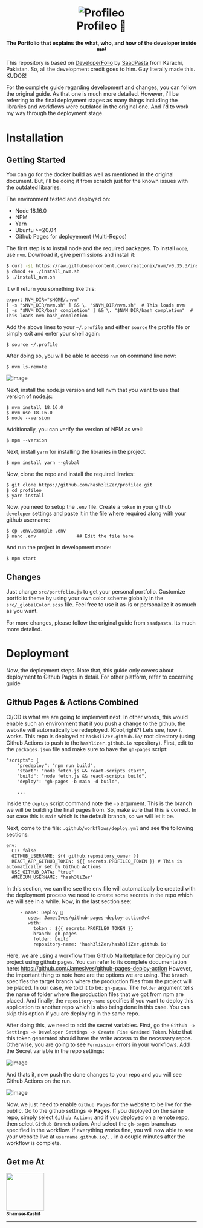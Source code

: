 <h1 align="center">
    <img src="https://github.com/hash3liZer/profileo/assets/29171692/2342d3f9-9286-4c28-a2a4-3cd39464cc8e" alt="Profileo" /> <br>    
    Profileo 🫠
</h1>
<h4 align="center">The Portfolio that explains the what, who, and how of the developer inside me!</h4>

This repository is based on [DeveloperFolio](https://github.com/saadpasta/developerFolio/issues) by [SaadPasta](https://github.com/saadpasta) from Karachi, Pakistan. So, all the development credit goes to him. Guy literally made this. KUDOS!

For the complete guide regarding development and changes, you can follow the original guide. As that one is much more detailed. However, i'll be referring to the final deployment stages as many things including the libraries and workflows were outdated in the original one. And i'd to work my way through the deployment stage. 

# Installation
## Getting Started
You can go for the docker build as well as mentioned in the original document. But, i'll be doing it from scratch just for the known issues with the outdated libraries.

The environment tested and deployed on:
  * Node 18.16.0
  * NPM 
  * Yarn
  * Ubuntu >=20.04 
  * Github Pages for deployement (Multi-Repos)

The first step is to install node and the required packages. To install `node`, use `nvm`. Download it, give permissions and install it:
```bash
$ curl -sL https://raw.githubusercontent.com/creationix/nvm/v0.35.3/install.sh -o install_nvm.sh
$ chmod +x ./install_nvm.sh
$ ./install_nvm.sh
```

It will return you something like this: 
```
export NVM_DIR="$HOME/.nvm"
[ -s "$NVM_DIR/nvm.sh" ] && \. "$NVM_DIR/nvm.sh"  # This loads nvm
[ -s "$NVM_DIR/bash_completion" ] && \. "$NVM_DIR/bash_completion"  # This loads nvm bash_completion
```

Add the above lines to your `~/.profile` and either `source` the profile file or simply exit and enter your shell again:
```
$ source ~/.profile
```

After doing so, you will be able to access `nvm` on command line now: 
```
$ nvm ls-remote
```

![image](https://github.com/hash3liZer/profileo/assets/29171692/b82be75c-2075-4d16-a723-df019f6d67d5)

Next, install the node.js version and tell nvm that you want to use that version of node.js:

```
$ nvm install 18.16.0
$ nvm use 18.16.0
$ node --version
```

Additionally, you can verify the version of NPM as well: 
```
$ npm --version
```

Next, install `yarn` for installing the libraries in the project. 
```
$ npm install yarn --global
```

Now, clone the repo and install the required liraries: 
```
$ git clone https://github.com/hash3liZer/profileo.git
$ cd profileo
$ yarn install
```

Now, you need to setup the `.env` file. Create a `token` in your github `developer` settings and paste it in the file where required along with your github username: 
```
$ cp .env.example .env
$ nano .env               ## Edit the file here
```

And run the project in development mode:
```
$ npm start
```

## Changes

Just change `src/portfolio.js` to get your personal portfolio. Customize portfolio theme by using your own color scheme globally in the  `src/_globalColor.scss` file. Feel free to use it as-is or personalize it as much as you want.

For more changes, please follow the original guide from `saadpasta`. Its much more detailed. 

# Deployment
Now, the deployment steps. Note that, this guide only covers about deployment to Github Pages in detail. For other platform, refer to cocerning guide

## Github Pages & Actions Combined
CI/CD is what we are going to implement next. In other words, this would enable such an environment that if you push a change to the github, the website will automatically be redeployed. (Cool,right?) Lets see, how it works. 
This repo is deployed at `hash3liZer.github.io/` root directory (using Github Actions to push to the `hashlizer.github.io` repository). First, edit to the `packages.json` file and make sure to have the `gh-pages` script: 

```
"scripts": {
    "predeploy": "npm run build",
    "start": "node fetch.js && react-scripts start",
    "build": "node fetch.js && react-scripts build",
    "deploy": "gh-pages -b main -d build",
    
    ...
```

Inside the `deploy` script command note the `-b` argument. This is the branch we will be building the final pages from. So, make sure that this is correct. In our case this is `main` which is the default branch, so we will let it be. 

Next, come to the file: `.github/workflows/deploy.yml` and see the following sections: 
```
env:
  CI: false
  GITHUB_USERNAME: ${{ github.repository_owner }}
  REACT_APP_GITHUB_TOKEN: ${{ secrets.PROFILEO_TOKEN }} # This is automatically set by Github Actions
  USE_GITHUB_DATA: "true"
  #MEDIUM_USERNAME: "hash3liZer"
```

In this section, we can the see the env file will automatically be created with the deployment process we need to create some secrets in the repo which we will see in a while. Now, in the last section see: 
```
     - name: Deploy 🚀
        uses: JamesIves/github-pages-deploy-action@v4
        with:
          token : ${{ secrets.PROFILEO_TOKEN }}
          branch: gh-pages 
          folder: build
          repository-name: 'hash3liZer/hash3liZer.github.io'
```

Here, we are using a workflow from Github Marketplace for deploying our project using github pages. You can refer to its complete documentation here: https://github.com/JamesIves/github-pages-deploy-action
However, the important thing to note here are the options we are using. The `branch` specifies the target branch where the production files from the project will be placed. In our case, we told it to be: `gh-pages`. The `folder` argument tells the name of folder where the production files that we got from npm are placed. And finally, the `repository-name` specifies if you want to deploy this application to another repo which is also being done in this case. You can skip this option if you are deploying in the same repo. 

After doing this, we need to add the secret variables. First, go the `Github -> Settings -> Developer Settings -> Create Fine Grained Token`. Note that this token generated should have the write access to the necessary repos. Otherwise, you are going to see `Permission` errors in your workflows. Add the Secret variable in the repo settings:

![image](https://github.com/hash3liZer/profileo/assets/29171692/55a5306a-a4b1-46b0-aa75-27e0782601d1)

And thats it, now push the done changes to your repo and you will see Github Actions on the run. 

![image](https://github.com/hash3liZer/profileo/assets/29171692/5931a01e-73a5-4be4-8310-2e50ea637780)

Now, we just need to enable `Github Pages` for the website to be live for the public. Go to the github settings -> **Pages**. If you deployed on the same repo, simply select `Github Actions` and if you deployed on a remote repo, then select `Github Branch` option. And select the `gh-pages` branch as specified in the workflow. If everything works fine, you will now able to see your website live at `username.github.io/..` in a couple minutes after the workflow is complete.

## Get me At

<a href="https://shameerkashif.me"><img src="https://avatars.githubusercontent.com/u/29171692?s=400&u=ab1e566749c83b4a9ffe1cefbe55857186139978&v=4" width="100px;" alt=""/><br /><sub><b>Shameer Kashif</b></sub></a>


---
